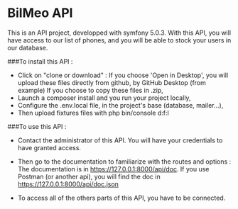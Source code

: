
# BilMeo API
 
This is an API project, developped with symfony 5.0.3. 
With this API, you will have access to our list of phones, and you will be able to stock your users in our database. 

###To install this API : 

- Click on "clone or download" : If you choose 'Open in Desktop', you will upload these files directly from github, by GitHub Desktop (from example) If you choose to copy these files in .zip,
- Launch a composer install and you run your project locally, 
- Configure the .env.local file, in the project's base (database, mailer...), 
- Then upload fixtures files with php bin/console d:f:l

###To use this API :
- Contact the administrator of this API. You will have your credentials to have granted access. 
- Then go to the documentation to familiarize with the routes and options : 
    The documentation is in https://127.0.0.1:8000/api/doc. 
    If you use Postman (or another api), you will find the doc in https://127.0.0.1:8000/api/doc.json
    
- To access all of the others parts of this API, you have to be connected. 
